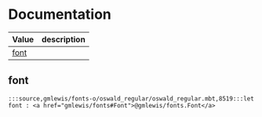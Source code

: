 # Documentation
|Value|description|
|---|---|
|[font](#font)||

## font

```moonbit
:::source,gmlewis/fonts-o/oswald_regular/oswald_regular.mbt,8519:::let font : <a href="gmlewis/fonts#Font">@gmlewis/fonts.Font</a>
```

